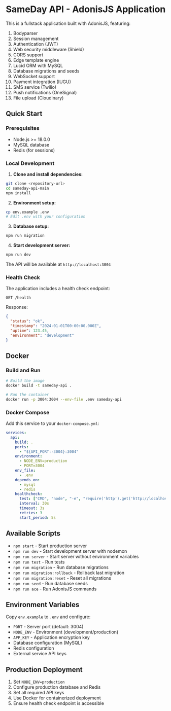 # SameDay API - AdonisJS Application

This is a fullstack application built with AdonisJS, featuring:

1. Bodyparser
2. Session management
3. Authentication (JWT)
4. Web security middleware (Shield)
5. CORS support
6. Edge template engine
7. Lucid ORM with MySQL
8. Database migrations and seeds
9. WebSocket support
10. Payment integration (IUGU)
11. SMS service (Twilio)
12. Push notifications (OneSignal)
13. File upload (Cloudinary)

## Quick Start

### Prerequisites
- Node.js >= 18.0.0
- MySQL database
- Redis (for sessions)

### Local Development

1. **Clone and install dependencies:**
```bash
git clone <repository-url>
cd sameday-api-main
npm install
```

2. **Environment setup:**
```bash
cp env.example .env
# Edit .env with your configuration
```

3. **Database setup:**
```bash
npm run migration
```

4. **Start development server:**
```bash
npm run dev
```

The API will be available at `http://localhost:3004`

### Health Check

The application includes a health check endpoint:
```
GET /health
```

Response:
```json
{
  "status": "ok",
  "timestamp": "2024-01-01T00:00:00.000Z",
  "uptime": 123.45,
  "environment": "development"
}
```

## Docker

### Build and Run

```bash
# Build the image
docker build -t sameday-api .

# Run the container
docker run -p 3004:3004 --env-file .env sameday-api
```

### Docker Compose

Add this service to your `docker-compose.yml`:

```yaml
services:
  api:
    build: .
    ports:
      - "${API_PORT:-3004}:3004"
    environment:
      - NODE_ENV=production
      - PORT=3004
    env_file:
      - .env
    depends_on:
      - mysql
      - redis
    healthcheck:
      test: ["CMD", "node", "-e", "require('http').get('http://localhost:3004/health', (res) => { process.exit(res.statusCode === 200 ? 0 : 1) })"]
      interval: 30s
      timeout: 3s
      retries: 3
      start_period: 5s
```

## Available Scripts

- `npm start` - Start production server
- `npm run dev` - Start development server with nodemon
- `npm run server` - Start server without environment variables
- `npm run test` - Run tests
- `npm run migration` - Run database migrations
- `npm run migration:rollback` - Rollback last migration
- `npm run migration:reset` - Reset all migrations
- `npm run seed` - Run database seeds
- `npm run ace` - Run AdonisJS commands

## Environment Variables

Copy `env.example` to `.env` and configure:

- `PORT` - Server port (default: 3004)
- `NODE_ENV` - Environment (development/production)
- `APP_KEY` - Application encryption key
- Database configuration (MySQL)
- Redis configuration
- External service API keys

## Production Deployment

1. Set `NODE_ENV=production`
2. Configure production database and Redis
3. Set all required API keys
4. Use Docker for containerized deployment
5. Ensure health check endpoint is accessible
